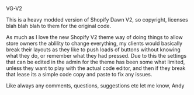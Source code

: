VG-V2

This is a heavy modded version of Shopify Dawn V2, so copyright, licenses blah blah blah to them for the original code.

As much as I love the new Shopify V2 theme way of doing things to allow store owners the ablility to change everything, my clients would basically break their layouts as they like to push loads of buttons without knowing what they do, or remember what they had pressed.  Due to this the settings that can be edited in the admin for the theme has been some what limited, unless they want to play with the actual code editor, and then if they break that lease its a simple code copy and paste to fix any issues.

Like always any comments, questions, suggestions etc let me know, Andy
